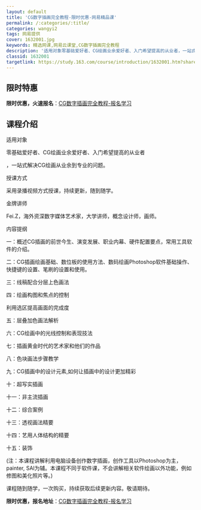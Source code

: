 ```yaml
---
layout: default
title: 'CG数字插画完全教程-限时优惠-网易精品课'
permalink: /:categories/:title/
categories: wangyi2
tags: 网易提供
cover: 1632001.jpg
keywords: 精选网课,网易云课堂,CG数字插画完全教程
description: '适用对象零基础爱好者、CG绘画业余爱好者、入门希望提高的从业者，一站式解决CG绘画从业余到专业的问题。授课方式采用录播视'
classid: 1632001
targetlink: https://study.163.com/course/introduction/1632001.htm?share=1&shareId=1025206652&utm_campaign=share&utm_medium=iphoneShare&utm_source=&utm_u=1025206652
---
```


## 限时特惠

**限时优惠，火速报名**：[CG数字插画完全教程-报名学习](https://study.163.com/course/introduction/1632001.htm?share=1&shareId=1025206652&utm_campaign=share&utm_medium=iphoneShare&utm_source=&utm_u=1025206652)

## 课程介绍

适用对象

零基础爱好者、CG绘画业余爱好者、入门希望提高的从业者

，一站式解决CG绘画从业余到专业的问题。

授课方式

采用录播视频方式授课，持续更新，随到随学。

金牌讲师

Fei.Z，海外资深数字媒体艺术家，大学讲师，概念设计师，画师。

内容提纲

一：概述CG插画的前世今生、演变发展、职业内幕、硬件配置要点，常用工具软件的介绍。

二：CG插画绘画基础、数位板的使用方法、数码绘画Photoshop软件基础操作、快捷键的设置、笔刷的设置和使用。

三：线稿配合分层上色画法

四：绘画构图和焦点的控制

利用选区提高画面的完成度

五：层叠加色画法解析

六：CG绘画中的光线控制和表现技法

七：插画黄金时代的艺术家和他们的作品

八：色块画法步骤教学

九：CG插画中的设计元素,如何让插画中的设计更加精彩

十：超写实插画

十一：非主流插画

十二：综合案例

十三：透视画法精要

十四：艺用人体结构的精要

十五：装饰

(注：本课程讲解利用电脑设备创作数字插画，创作工具以Photoshop为主，painter, SAI为辅。本课程不同于软件课，不会讲解相关软件绘画以外功能，例如修图和美化照片等。)

课程随到随学，一次购买，持续获取后续更新内容。敬请期待。

**限时优惠，报名地址**：[CG数字插画完全教程-报名学习](https://study.163.com/course/introduction/1632001.htm?share=1&shareId=1025206652&utm_campaign=share&utm_medium=iphoneShare&utm_source=&utm_u=1025206652)

